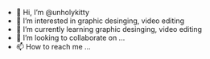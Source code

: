 - 👋 Hi, I’m @unholykitty
- 👀 I’m interested in graphic desinging, video editing
- 🌱 I’m currently learning graphic desinging, video editing
- 💞️ I’m looking to collaborate on ...
- 📫 How to reach me ...

<!---
unholykitty/unholykitty is a ✨ special ✨ repository because its `README.md` (this file) appears on your GitHub profile.
You can click the Preview link to take a look at your changes.
--->
